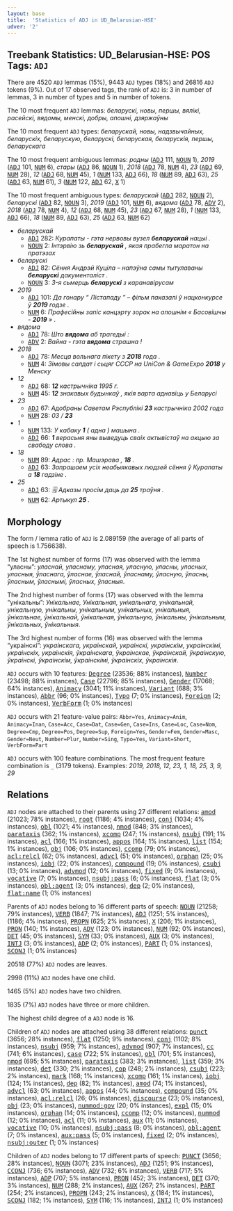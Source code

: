 ```yaml
---
layout: base
title:  'Statistics of ADJ in UD_Belarusian-HSE'
udver: '2'
---
```


## Treebank Statistics: UD_Belarusian-HSE: POS Tags: `ADJ`

There are 4520 `ADJ` lemmas (15%), 9443 `ADJ` types (18%) and 26816 `ADJ` tokens (9%).
Out of 17 observed tags, the rank of `ADJ` is: 3 in number of lemmas, 3 in number of types and 5 in number of tokens.

The 10 most frequent `ADJ` lemmas: <em>беларускі, новы, першы, вялікі, расейскі, вядомы, менскі, добры, апошні, дзяржаўны</em>

The 10 most frequent `ADJ` types:  <em>беларускай, новы, надзвычайных, беларускіх, беларускую, беларускі, беларуская, беларускія, першы, беларускага</em>

The 10 most frequent ambiguous lemmas: <em>родны</em> (<tt><a href="be_hse-pos-ADJ.html">ADJ</a></tt> 111, <tt><a href="be_hse-pos-NOUN.html">NOUN</a></tt> 1), <em>2019</em> (<tt><a href="be_hse-pos-ADJ.html">ADJ</a></tt> 101, <tt><a href="be_hse-pos-NUM.html">NUM</a></tt> 6), <em>стары</em> (<tt><a href="be_hse-pos-ADJ.html">ADJ</a></tt> 86, <tt><a href="be_hse-pos-NOUN.html">NOUN</a></tt> 1), <em>2018</em> (<tt><a href="be_hse-pos-ADJ.html">ADJ</a></tt> 78, <tt><a href="be_hse-pos-NUM.html">NUM</a></tt> 4), <em>23</em> (<tt><a href="be_hse-pos-ADJ.html">ADJ</a></tt> 69, <tt><a href="be_hse-pos-NUM.html">NUM</a></tt> 28), <em>12</em> (<tt><a href="be_hse-pos-ADJ.html">ADJ</a></tt> 68, <tt><a href="be_hse-pos-NUM.html">NUM</a></tt> 45), <em>1</em> (<tt><a href="be_hse-pos-NUM.html">NUM</a></tt> 133, <tt><a href="be_hse-pos-ADJ.html">ADJ</a></tt> 66), <em>18</em> (<tt><a href="be_hse-pos-NUM.html">NUM</a></tt> 89, <tt><a href="be_hse-pos-ADJ.html">ADJ</a></tt> 63), <em>25</em> (<tt><a href="be_hse-pos-ADJ.html">ADJ</a></tt> 63, <tt><a href="be_hse-pos-NUM.html">NUM</a></tt> 61), <em>3</em> (<tt><a href="be_hse-pos-NUM.html">NUM</a></tt> 122, <tt><a href="be_hse-pos-ADJ.html">ADJ</a></tt> 62, <tt><a href="be_hse-pos-X.html">X</a></tt> 1)

The 10 most frequent ambiguous types:  <em>беларускай</em> (<tt><a href="be_hse-pos-ADJ.html">ADJ</a></tt> 282, <tt><a href="be_hse-pos-NOUN.html">NOUN</a></tt> 2), <em>беларускі</em> (<tt><a href="be_hse-pos-ADJ.html">ADJ</a></tt> 82, <tt><a href="be_hse-pos-NOUN.html">NOUN</a></tt> 3), <em>2019</em> (<tt><a href="be_hse-pos-ADJ.html">ADJ</a></tt> 101, <tt><a href="be_hse-pos-NUM.html">NUM</a></tt> 6), <em>вядома</em> (<tt><a href="be_hse-pos-ADJ.html">ADJ</a></tt> 78, <tt><a href="be_hse-pos-ADV.html">ADV</a></tt> 2), <em>2018</em> (<tt><a href="be_hse-pos-ADJ.html">ADJ</a></tt> 78, <tt><a href="be_hse-pos-NUM.html">NUM</a></tt> 4), <em>12</em> (<tt><a href="be_hse-pos-ADJ.html">ADJ</a></tt> 68, <tt><a href="be_hse-pos-NUM.html">NUM</a></tt> 45), <em>23</em> (<tt><a href="be_hse-pos-ADJ.html">ADJ</a></tt> 67, <tt><a href="be_hse-pos-NUM.html">NUM</a></tt> 28), <em>1</em> (<tt><a href="be_hse-pos-NUM.html">NUM</a></tt> 133, <tt><a href="be_hse-pos-ADJ.html">ADJ</a></tt> 66), <em>18</em> (<tt><a href="be_hse-pos-NUM.html">NUM</a></tt> 89, <tt><a href="be_hse-pos-ADJ.html">ADJ</a></tt> 63), <em>25</em> (<tt><a href="be_hse-pos-ADJ.html">ADJ</a></tt> 63, <tt><a href="be_hse-pos-NUM.html">NUM</a></tt> 62)


* <em>беларускай</em>
  * <tt><a href="be_hse-pos-ADJ.html">ADJ</a></tt> 282: <em>Курапаты - гэта нервовы вузел <b>беларускай</b> нацыі .</em>
  * <tt><a href="be_hse-pos-NOUN.html">NOUN</a></tt> 2: <em>Інтэрвію зь <b>беларускай</b> , якая прабегла маратон на пратэзах</em>
* <em>беларускі</em>
  * <tt><a href="be_hse-pos-ADJ.html">ADJ</a></tt> 82: <em>Сёння Андрэй Куціла – напэўна самы тытулаваны <b>беларускі</b> дакументаліст .</em>
  * <tt><a href="be_hse-pos-NOUN.html">NOUN</a></tt> 3: <em>3-я сьмерць <b>беларускі</b> з каранавірусам</em>
* <em>2019</em>
  * <tt><a href="be_hse-pos-ADJ.html">ADJ</a></tt> 101: <em>Да гонару “ Лістападу ” – фільм паказалі ў нацконкурсе ў <b>2019</b> годзе .</em>
  * <tt><a href="be_hse-pos-NUM.html">NUM</a></tt> 6: <em>Прафесійны запіс канцэрту зорак на апошнім « Басовішчы - <b>2019</b> » .</em>
* <em>вядома</em>
  * <tt><a href="be_hse-pos-ADJ.html">ADJ</a></tt> 78: <em>Што <b>вядома</b> аб трагедыі :</em>
  * <tt><a href="be_hse-pos-ADV.html">ADV</a></tt> 2: <em>Вайна - гэта <b>вядома</b> страшна !</em>
* <em>2018</em>
  * <tt><a href="be_hse-pos-ADJ.html">ADJ</a></tt> 78: <em>Месца вольнага пікету з <b>2018</b> года .</em>
  * <tt><a href="be_hse-pos-NUM.html">NUM</a></tt> 4: <em>Зімовы салдат і сьцяг СССР на UniCon & GameExpo <b>2018</b> у Менску</em>
* <em>12</em>
  * <tt><a href="be_hse-pos-ADJ.html">ADJ</a></tt> 68: <em><b>12</b> кастрычніка 1995 г.</em>
  * <tt><a href="be_hse-pos-NUM.html">NUM</a></tt> 45: <em><b>12</b> знакавых будынкаў , якія варта аднавіць у Беларусі</em>
* <em>23</em>
  * <tt><a href="be_hse-pos-ADJ.html">ADJ</a></tt> 67: <em>Адобраны Саветам Рэспублiкi <b>23</b> кастрычнiка 2002 года</em>
  * <tt><a href="be_hse-pos-NUM.html">NUM</a></tt> 28: <em>03 / <b>23</b></em>
* <em>1</em>
  * <tt><a href="be_hse-pos-NUM.html">NUM</a></tt> 133: <em>У кабаку <b>1</b> ( адна ) машына .</em>
  * <tt><a href="be_hse-pos-ADJ.html">ADJ</a></tt> 66: <em><b>1</b> верасьня яны выведуць сваіх актывістаў на акцыю за свабоду слова .</em>
* <em>18</em>
  * <tt><a href="be_hse-pos-NUM.html">NUM</a></tt> 89: <em>Адрас : пр. Машэрава , <b>18</b> .</em>
  * <tt><a href="be_hse-pos-ADJ.html">ADJ</a></tt> 63: <em>Запрашаем усіх неабыякавых людзей сёння ў Курапаты а <b>18</b> гадзіне .</em>
* <em>25</em>
  * <tt><a href="be_hse-pos-ADJ.html">ADJ</a></tt> 63: <em>🗒 Адказы просім даць да <b>25</b> траўня .</em>
  * <tt><a href="be_hse-pos-NUM.html">NUM</a></tt> 62: <em>Артыкул <b>25</b> .</em>

## Morphology

The form / lemma ratio of `ADJ` is 2.089159 (the average of all parts of speech is 1.756638).

The 1st highest number of forms (17) was observed with the lemma “уласны”: <em>уласнай, уласнаму, уласная, уласную, уласны, уласных, уласныя, ўласнага, ўласнае, ўласнай, ўласнаму, ўласную, ўласны, ўласным, ўласнымі, ўласных, ўласныя</em>.

The 2nd highest number of forms (17) was observed with the lemma “унікальны”: <em>Унікальнае, Унікальная, унікальнага, унікальнай, унікальную, унікальны, унікальным, унікальных, унікальныя, ўнікальнае, ўнікальнай, ўнікальная, ўнікальную, ўнікальны, ўнікальным, ўнікальных, ўнікальныя</em>.

The 3rd highest number of forms (16) was observed with the lemma “украінскі”: <em>украінскага, украінскай, украінскі, украінскім, украінскімі, украінскіх, украінскія, ўкраінскага, ўкраінскае, ўкраінскай, ўкраінскую, ўкраінскі, ўкраінскім, ўкраінскімі, ўкраінскіх, ўкраінскія</em>.

`ADJ` occurs with 10 features: <tt><a href="be_hse-feat-Degree.html">Degree</a></tt> (23536; 88% instances), <tt><a href="be_hse-feat-Number.html">Number</a></tt> (23498; 88% instances), <tt><a href="be_hse-feat-Case.html">Case</a></tt> (22796; 85% instances), <tt><a href="be_hse-feat-Gender.html">Gender</a></tt> (17068; 64% instances), <tt><a href="be_hse-feat-Animacy.html">Animacy</a></tt> (3041; 11% instances), <tt><a href="be_hse-feat-Variant.html">Variant</a></tt> (688; 3% instances), <tt><a href="be_hse-feat-Abbr.html">Abbr</a></tt> (96; 0% instances), <tt><a href="be_hse-feat-Typo.html">Typo</a></tt> (7; 0% instances), <tt><a href="be_hse-feat-Foreign.html">Foreign</a></tt> (2; 0% instances), <tt><a href="be_hse-feat-VerbForm.html">VerbForm</a></tt> (1; 0% instances)

`ADJ` occurs with 21 feature-value pairs: `Abbr=Yes`, `Animacy=Anim`, `Animacy=Inan`, `Case=Acc`, `Case=Dat`, `Case=Gen`, `Case=Ins`, `Case=Loc`, `Case=Nom`, `Degree=Cmp`, `Degree=Pos`, `Degree=Sup`, `Foreign=Yes`, `Gender=Fem`, `Gender=Masc`, `Gender=Neut`, `Number=Plur`, `Number=Sing`, `Typo=Yes`, `Variant=Short`, `VerbForm=Part`

`ADJ` occurs with 100 feature combinations.
The most frequent feature combination is `_` (3179 tokens).
Examples: <em>2019, 2018, 12, 23, 1, 18, 25, 3, 9, 29</em>


## Relations

`ADJ` nodes are attached to their parents using 27 different relations: <tt><a href="be_hse-dep-amod.html">amod</a></tt> (21023; 78% instances), <tt><a href="be_hse-dep-root.html">root</a></tt> (1186; 4% instances), <tt><a href="be_hse-dep-conj.html">conj</a></tt> (1034; 4% instances), <tt><a href="be_hse-dep-obl.html">obl</a></tt> (1021; 4% instances), <tt><a href="be_hse-dep-nmod.html">nmod</a></tt> (848; 3% instances), <tt><a href="be_hse-dep-parataxis.html">parataxis</a></tt> (362; 1% instances), <tt><a href="be_hse-dep-xcomp.html">xcomp</a></tt> (247; 1% instances), <tt><a href="be_hse-dep-nsubj.html">nsubj</a></tt> (191; 1% instances), <tt><a href="be_hse-dep-acl.html">acl</a></tt> (166; 1% instances), <tt><a href="be_hse-dep-appos.html">appos</a></tt> (164; 1% instances), <tt><a href="be_hse-dep-list.html">list</a></tt> (154; 1% instances), <tt><a href="be_hse-dep-obj.html">obj</a></tt> (106; 0% instances), <tt><a href="be_hse-dep-ccomp.html">ccomp</a></tt> (79; 0% instances), <tt><a href="be_hse-dep-acl-relcl.html">acl:relcl</a></tt> (62; 0% instances), <tt><a href="be_hse-dep-advcl.html">advcl</a></tt> (51; 0% instances), <tt><a href="be_hse-dep-orphan.html">orphan</a></tt> (25; 0% instances), <tt><a href="be_hse-dep-iobj.html">iobj</a></tt> (22; 0% instances), <tt><a href="be_hse-dep-compound.html">compound</a></tt> (19; 0% instances), <tt><a href="be_hse-dep-csubj.html">csubj</a></tt> (13; 0% instances), <tt><a href="be_hse-dep-advmod.html">advmod</a></tt> (12; 0% instances), <tt><a href="be_hse-dep-fixed.html">fixed</a></tt> (9; 0% instances), <tt><a href="be_hse-dep-vocative.html">vocative</a></tt> (7; 0% instances), <tt><a href="be_hse-dep-nsubj-pass.html">nsubj:pass</a></tt> (6; 0% instances), <tt><a href="be_hse-dep-flat.html">flat</a></tt> (3; 0% instances), <tt><a href="be_hse-dep-obl-agent.html">obl:agent</a></tt> (3; 0% instances), <tt><a href="be_hse-dep-dep.html">dep</a></tt> (2; 0% instances), <tt><a href="be_hse-dep-flat-name.html">flat:name</a></tt> (1; 0% instances)

Parents of `ADJ` nodes belong to 16 different parts of speech: <tt><a href="be_hse-pos-NOUN.html">NOUN</a></tt> (21258; 79% instances), <tt><a href="be_hse-pos-VERB.html">VERB</a></tt> (1847; 7% instances), <tt><a href="be_hse-pos-ADJ.html">ADJ</a></tt> (1251; 5% instances),  (1186; 4% instances), <tt><a href="be_hse-pos-PROPN.html">PROPN</a></tt> (625; 2% instances), <tt><a href="be_hse-pos-X.html">X</a></tt> (206; 1% instances), <tt><a href="be_hse-pos-PRON.html">PRON</a></tt> (140; 1% instances), <tt><a href="be_hse-pos-ADV.html">ADV</a></tt> (123; 0% instances), <tt><a href="be_hse-pos-NUM.html">NUM</a></tt> (92; 0% instances), <tt><a href="be_hse-pos-DET.html">DET</a></tt> (45; 0% instances), <tt><a href="be_hse-pos-SYM.html">SYM</a></tt> (33; 0% instances), <tt><a href="be_hse-pos-AUX.html">AUX</a></tt> (3; 0% instances), <tt><a href="be_hse-pos-INTJ.html">INTJ</a></tt> (3; 0% instances), <tt><a href="be_hse-pos-ADP.html">ADP</a></tt> (2; 0% instances), <tt><a href="be_hse-pos-PART.html">PART</a></tt> (1; 0% instances), <tt><a href="be_hse-pos-SCONJ.html">SCONJ</a></tt> (1; 0% instances)

20518 (77%) `ADJ` nodes are leaves.

2998 (11%) `ADJ` nodes have one child.

1465 (5%) `ADJ` nodes have two children.

1835 (7%) `ADJ` nodes have three or more children.

The highest child degree of a `ADJ` node is 16.

Children of `ADJ` nodes are attached using 38 different relations: <tt><a href="be_hse-dep-punct.html">punct</a></tt> (3656; 28% instances), <tt><a href="be_hse-dep-flat.html">flat</a></tt> (1250; 9% instances), <tt><a href="be_hse-dep-conj.html">conj</a></tt> (1102; 8% instances), <tt><a href="be_hse-dep-nsubj.html">nsubj</a></tt> (959; 7% instances), <tt><a href="be_hse-dep-advmod.html">advmod</a></tt> (907; 7% instances), <tt><a href="be_hse-dep-cc.html">cc</a></tt> (741; 6% instances), <tt><a href="be_hse-dep-case.html">case</a></tt> (722; 5% instances), <tt><a href="be_hse-dep-obl.html">obl</a></tt> (701; 5% instances), <tt><a href="be_hse-dep-nmod.html">nmod</a></tt> (695; 5% instances), <tt><a href="be_hse-dep-parataxis.html">parataxis</a></tt> (383; 3% instances), <tt><a href="be_hse-dep-list.html">list</a></tt> (359; 3% instances), <tt><a href="be_hse-dep-det.html">det</a></tt> (330; 2% instances), <tt><a href="be_hse-dep-cop.html">cop</a></tt> (248; 2% instances), <tt><a href="be_hse-dep-csubj.html">csubj</a></tt> (223; 2% instances), <tt><a href="be_hse-dep-mark.html">mark</a></tt> (168; 1% instances), <tt><a href="be_hse-dep-xcomp.html">xcomp</a></tt> (161; 1% instances), <tt><a href="be_hse-dep-iobj.html">iobj</a></tt> (124; 1% instances), <tt><a href="be_hse-dep-dep.html">dep</a></tt> (82; 1% instances), <tt><a href="be_hse-dep-amod.html">amod</a></tt> (74; 1% instances), <tt><a href="be_hse-dep-advcl.html">advcl</a></tt> (63; 0% instances), <tt><a href="be_hse-dep-appos.html">appos</a></tt> (44; 0% instances), <tt><a href="be_hse-dep-compound.html">compound</a></tt> (35; 0% instances), <tt><a href="be_hse-dep-acl-relcl.html">acl:relcl</a></tt> (26; 0% instances), <tt><a href="be_hse-dep-discourse.html">discourse</a></tt> (23; 0% instances), <tt><a href="be_hse-dep-obj.html">obj</a></tt> (23; 0% instances), <tt><a href="be_hse-dep-nummod-gov.html">nummod:gov</a></tt> (20; 0% instances), <tt><a href="be_hse-dep-expl.html">expl</a></tt> (15; 0% instances), <tt><a href="be_hse-dep-orphan.html">orphan</a></tt> (14; 0% instances), <tt><a href="be_hse-dep-ccomp.html">ccomp</a></tt> (12; 0% instances), <tt><a href="be_hse-dep-nummod.html">nummod</a></tt> (12; 0% instances), <tt><a href="be_hse-dep-acl.html">acl</a></tt> (11; 0% instances), <tt><a href="be_hse-dep-aux.html">aux</a></tt> (11; 0% instances), <tt><a href="be_hse-dep-vocative.html">vocative</a></tt> (10; 0% instances), <tt><a href="be_hse-dep-nsubj-pass.html">nsubj:pass</a></tt> (8; 0% instances), <tt><a href="be_hse-dep-obl-agent.html">obl:agent</a></tt> (7; 0% instances), <tt><a href="be_hse-dep-aux-pass.html">aux:pass</a></tt> (5; 0% instances), <tt><a href="be_hse-dep-fixed.html">fixed</a></tt> (2; 0% instances), <tt><a href="be_hse-dep-nsubj-outer.html">nsubj:outer</a></tt> (1; 0% instances)

Children of `ADJ` nodes belong to 17 different parts of speech: <tt><a href="be_hse-pos-PUNCT.html">PUNCT</a></tt> (3656; 28% instances), <tt><a href="be_hse-pos-NOUN.html">NOUN</a></tt> (3071; 23% instances), <tt><a href="be_hse-pos-ADJ.html">ADJ</a></tt> (1251; 9% instances), <tt><a href="be_hse-pos-CCONJ.html">CCONJ</a></tt> (736; 6% instances), <tt><a href="be_hse-pos-ADV.html">ADV</a></tt> (732; 6% instances), <tt><a href="be_hse-pos-VERB.html">VERB</a></tt> (717; 5% instances), <tt><a href="be_hse-pos-ADP.html">ADP</a></tt> (707; 5% instances), <tt><a href="be_hse-pos-PRON.html">PRON</a></tt> (452; 3% instances), <tt><a href="be_hse-pos-DET.html">DET</a></tt> (370; 3% instances), <tt><a href="be_hse-pos-NUM.html">NUM</a></tt> (288; 2% instances), <tt><a href="be_hse-pos-AUX.html">AUX</a></tt> (267; 2% instances), <tt><a href="be_hse-pos-PART.html">PART</a></tt> (254; 2% instances), <tt><a href="be_hse-pos-PROPN.html">PROPN</a></tt> (243; 2% instances), <tt><a href="be_hse-pos-X.html">X</a></tt> (184; 1% instances), <tt><a href="be_hse-pos-SCONJ.html">SCONJ</a></tt> (182; 1% instances), <tt><a href="be_hse-pos-SYM.html">SYM</a></tt> (116; 1% instances), <tt><a href="be_hse-pos-INTJ.html">INTJ</a></tt> (1; 0% instances)

